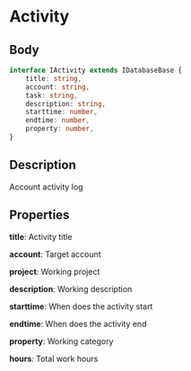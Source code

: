 # Activity

## Body
```typescript
interface IActivity extends IDatabaseBase {
    title: string,
    account: string,
    task: string,
    description: string,
    starttime: number,
    endtime: number,
    property: number,
}
```

## Description

Account activity log

## Properties

**title**: Activity title

**account**: Target account

**project**: Working project

**description**: Working description

**starttime**: When does the activity start

**endtime**: When does the activity end

**property**: Working category

**hours**: Total work hours